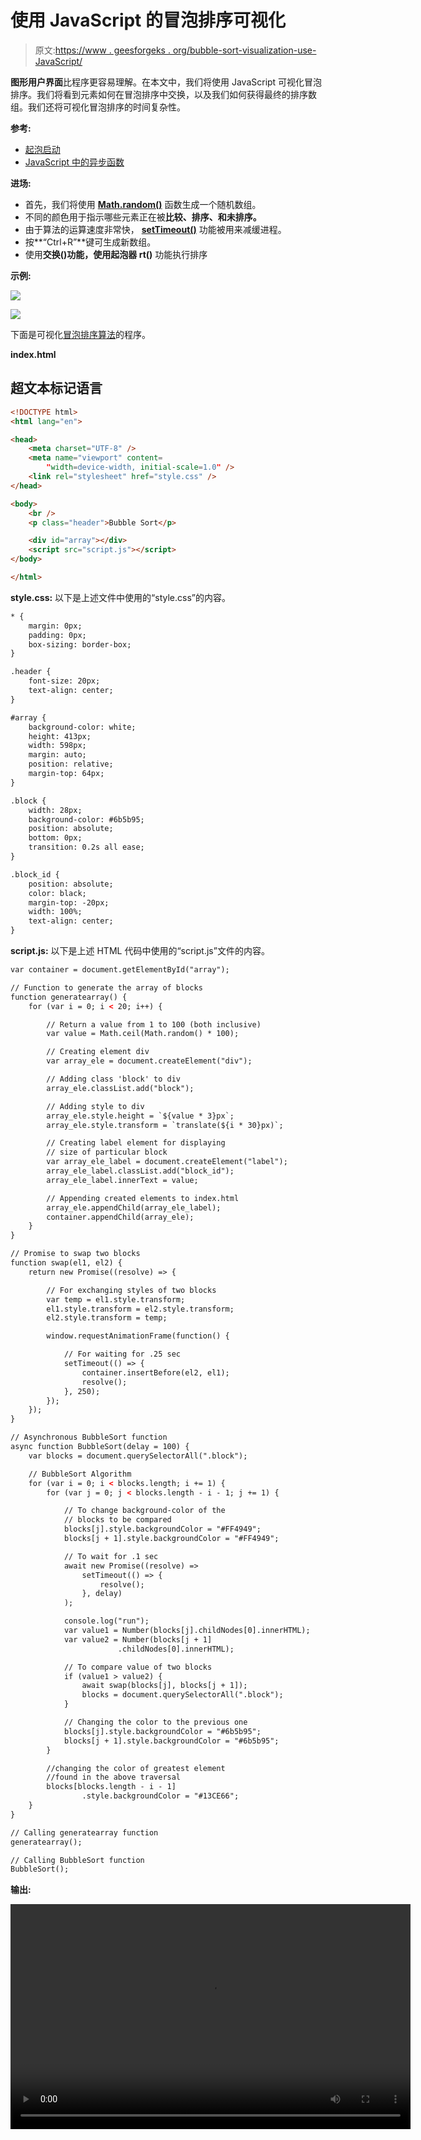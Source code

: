 # 使用 JavaScript 的冒泡排序可视化

> 原文:[https://www . geesforgeks . org/bubble-sort-visualization-use-JavaScript/](https://www.geeksforgeeks.org/bubble-sort-visualization-using-javascript/)

**图形用户界面**比程序更容易理解。在本文中，我们将使用 JavaScript 可视化冒泡排序。我们将看到元素如何在冒泡排序中交换，以及我们如何获得最终的排序数组。我们还将可视化冒泡排序的时间复杂性。

**参考:**

*   [起泡启动](https://www.geeksforgeeks.org/bubble-sort/)
*   [JavaScript 中的异步函数](https://www.geeksforgeeks.org/how-to-create-an-asynchronous-function-in-javascript/)

**进场:**

*   首先，我们将使用 [**Math.random()**](https://www.geeksforgeeks.org/javascript-math-random-method/) 函数生成一个随机数组。
*   不同的颜色用于指示哪些元素正在被**比较、排序、**和**未排序。**
*   由于算法的运算速度非常快， [**setTimeout()**](https://www.geeksforgeeks.org/java-script-settimeout-setinterval-method/) 功能被用来减缓进程。
*   按**“Ctrl+R”**键可生成新数组。
*   使用**交换()**功能，使用**起泡器 rt()** 功能执行排序

**示例:**

![](img/694100212fac31816e5ca1f8911e4c56.png)

![](img/b4ac691af240b44ec963ee8c279b3b20.png)

下面是可视化[冒泡排序算法](https://www.geeksforgeeks.org/bubble-sort/)的程序。

**index.html**

## 超文本标记语言

```html
<!DOCTYPE html>
<html lang="en">

<head>
    <meta charset="UTF-8" />
    <meta name="viewport" content=
        "width=device-width, initial-scale=1.0" />
    <link rel="stylesheet" href="style.css" />
</head>

<body>
    <br />
    <p class="header">Bubble Sort</p>

    <div id="array"></div>
    <script src="script.js"></script>
</body>

</html>
```

**style.css:** 以下是上述文件中使用的“style.css”的内容。

```html
* {
    margin: 0px;
    padding: 0px;
    box-sizing: border-box;
}

.header {
    font-size: 20px;
    text-align: center;
}

#array {
    background-color: white;
    height: 413px;
    width: 598px;
    margin: auto;
    position: relative;
    margin-top: 64px;
}

.block {
    width: 28px;
    background-color: #6b5b95;
    position: absolute;
    bottom: 0px;
    transition: 0.2s all ease;
}

.block_id {
    position: absolute;
    color: black;
    margin-top: -20px;
    width: 100%;
    text-align: center;
}
```

**script.js:** 以下是上述 HTML 代码中使用的“script.js”文件的内容。

```html
var container = document.getElementById("array");

// Function to generate the array of blocks
function generatearray() {
    for (var i = 0; i < 20; i++) {

        // Return a value from 1 to 100 (both inclusive)
        var value = Math.ceil(Math.random() * 100);

        // Creating element div
        var array_ele = document.createElement("div");

        // Adding class 'block' to div
        array_ele.classList.add("block");

        // Adding style to div
        array_ele.style.height = `${value * 3}px`;
        array_ele.style.transform = `translate(${i * 30}px)`;

        // Creating label element for displaying 
        // size of particular block
        var array_ele_label = document.createElement("label");
        array_ele_label.classList.add("block_id");
        array_ele_label.innerText = value;

        // Appending created elements to index.html 
        array_ele.appendChild(array_ele_label);
        container.appendChild(array_ele);
    }
}

// Promise to swap two blocks
function swap(el1, el2) {
    return new Promise((resolve) => {

        // For exchanging styles of two blocks
        var temp = el1.style.transform;
        el1.style.transform = el2.style.transform;
        el2.style.transform = temp;

        window.requestAnimationFrame(function() {

            // For waiting for .25 sec
            setTimeout(() => {
                container.insertBefore(el2, el1);
                resolve();
            }, 250);
        });
    });
}

// Asynchronous BubbleSort function
async function BubbleSort(delay = 100) {
    var blocks = document.querySelectorAll(".block");

    // BubbleSort Algorithm
    for (var i = 0; i < blocks.length; i += 1) {
        for (var j = 0; j < blocks.length - i - 1; j += 1) {

            // To change background-color of the
            // blocks to be compared
            blocks[j].style.backgroundColor = "#FF4949";
            blocks[j + 1].style.backgroundColor = "#FF4949";

            // To wait for .1 sec
            await new Promise((resolve) =>
                setTimeout(() => {
                    resolve();
                }, delay)
            );

            console.log("run");
            var value1 = Number(blocks[j].childNodes[0].innerHTML);
            var value2 = Number(blocks[j + 1]
                        .childNodes[0].innerHTML);

            // To compare value of two blocks
            if (value1 > value2) {
                await swap(blocks[j], blocks[j + 1]);
                blocks = document.querySelectorAll(".block");
            }

            // Changing the color to the previous one
            blocks[j].style.backgroundColor = "#6b5b95";
            blocks[j + 1].style.backgroundColor = "#6b5b95";
        }

        //changing the color of greatest element 
        //found in the above traversal
        blocks[blocks.length - i - 1]
                .style.backgroundColor = "#13CE66";
    }
}

// Calling generatearray function
generatearray();

// Calling BubbleSort function
BubbleSort();
```

**输出:**

<video class="wp-video-shortcode" id="video-553509-1" width="640" height="360" preload="metadata" controls=""><source type="video/mp4" src="https://media.geeksforgeeks.org/wp-content/uploads/20210127152046/Bubble-Sort-Visualizer.mp4?_=1">[https://media.geeksforgeeks.org/wp-content/uploads/20210127152046/Bubble-Sort-Visualizer.mp4](https://media.geeksforgeeks.org/wp-content/uploads/20210127152046/Bubble-Sort-Visualizer.mp4)</video>